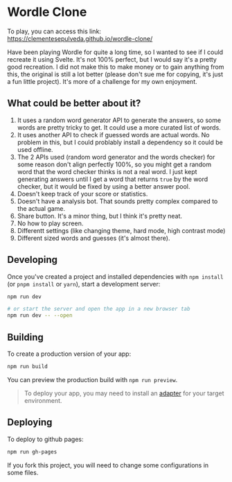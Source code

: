 # Wordle Clone

To play, you can access this link: https://clementesepulveda.github.io/wordle-clone/

Have been playing Wordle for quite a long time, so I wanted to see if I could recreate it using Svelte. It's not 100% perfect, but I would say it's a pretty good recreation. I did not make this to make money or to gain anything from this, the original is still a lot better (please don't sue me for copying, it's just a fun little project). It's more of a challenge for my own enjoyment. 

## What could be better about it?

1. It uses a random word generator API to generate the answers, so some words are pretty tricky to get. It could use a more curated list of words.
2. It uses another API to check if guessed words are actual words. No problem in this, but I could problably install a dependency so it could be used offline. 
3. The 2 APIs used (random word generator and the words checker) for some reason don't align perfectly 100%, so you might get a random word that the word checker thinks is not a real word. I just kept generating answers until I get a word that returns `true` by the word checker, but it would be fixed by using a better answer pool.
4. Doesn't keep track of your score or statistics. 
5. Doesn't have a analysis bot. That sounds pretty complex compared to the actual game. 
6. Share button. It's a minor thing, but I think it's pretty neat.
7. No how to play screen.
8. Differentt settings (like changing theme, hard mode, high contrast mode)
9. Different sized words and guesses (it's almost there).



## Developing

Once you've created a project and installed dependencies with `npm install` (or `pnpm install` or `yarn`), start a development server:

```bash
npm run dev

# or start the server and open the app in a new browser tab
npm run dev -- --open
```

## Building

To create a production version of your app:

```bash
npm run build
```

You can preview the production build with `npm run preview`.

> To deploy your app, you may need to install an [adapter](https://kit.svelte.dev/docs/adapters) for your target environment.

## Deploying

To deploy to github pages:

```bash
npm run gh-pages
```

If you fork this project, you will need to change some configurations in some files.

